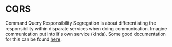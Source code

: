 # CQRS

Command Query Responsibility Segregation is about differentiating the responsibility within disparate services when doing communication. Imagine communication put into it's own service (kinda). Some good documentation for this can be found [here](https://martinfowler.com/bliki/CQRS.html).
